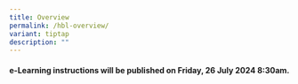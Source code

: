 ```yaml
---
title: Overview
permalink: /hbl-overview/
variant: tiptap
description: ""
---
```

<h4><strong>e-Learning instructions will be published on Friday, 26 July 2024 8:30am.</strong></h4>
<p></p>